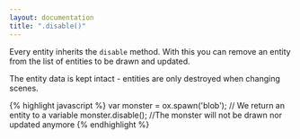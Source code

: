 ```yaml
---
layout: documentation
title: ".disable()"
---
```


Every entity inherits the `disable` method.
With this you can remove an entity from the list of entities to be drawn and updated.

The entity data is kept intact - entities are only destroyed when changing scenes.

{% highlight javascript %}
var monster = ox.spawn('blob'); // We return an entity to a variable
monster.disable(); //The monster will not be drawn nor updated anymore
{% endhighlight %}
